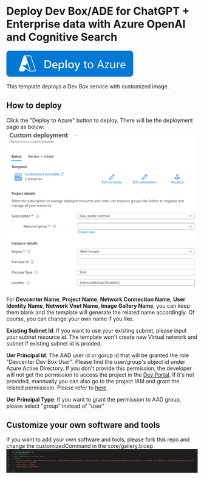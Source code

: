 # Deploy Dev Box/ADE for ChatGPT + Enterprise data with Azure OpenAI and Cognitive Search

[![Deploy to Azure](https://raw.githubusercontent.com/Azure/azure-quickstart-templates/master/1-CONTRIBUTION-GUIDE/images/deploytoazure.svg?sanitize=true)](https://portal.azure.com/#create/Microsoft.Template/uri/https%3A%2F%2Fraw.githubusercontent.com%2Fluxu-ms%2FDevbox-ADE-Infra%2Fdevbox-ade-openai%2Finfra%2Fazuredeploy.json)

This template deploys a Dev Box service with customized image.

## How to deploy 
Click the "Deploy to Azure" button to deploy. There will be the deployment page as below:
![Deployment Sample](assets/deployment-page.png)

For **Devcenter Name**, **Project Name**, **Network Connection Name**, **User Identity Name**, **Network Vnet Name**, **Image Gallery Name**, you can keep them blank and the template will generate the related name accordingly. Of course, you can change your own name if you like.

**Existing Subnet Id**: If you want to use your existing subnet, please input your subnet resource id. The template won't create new Virtual network and subnet if existing subnet id is proided.

**Uer Principal Id**: The AAD user id or gorup id that will be granted the role "Devcenter Dev Box User". Please find the user/group's object id under Azure Active Directory. If you don't provide this permission, the developer will not get the permission to access the project in the [Dev Portal](https://devportal.microsoft.com). If it's not provided, mannually you can also go to the project IAM and grant the related permissioin. Please refer to [here](https://learn.microsoft.com/en-us/azure/dev-box/quickstart-configure-dev-box-service?tabs=AzureADJoin#6-provide-access-to-a-dev-box-project).

**Uer Principal Type**: If you want to grant the permission to AAD group, please select "group" instead of "user"

## Customize your own software and tools 
If you want to add your own software and tools, please fork this repo and change the customizedCommand in the core/gallery.bicep
![customized-command](assets/customized-command.png)
